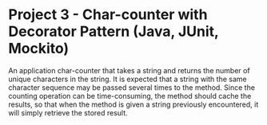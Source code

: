 # Project 3 - Char-counter with Decorator Pattern (Java, JUnit, Mockito)

An application char-counter that takes a string and returns the number of unique characters in the string. It is expected that a string with the same character sequence may be passed several times to the method. Since the counting operation can be time-consuming, the method should cache the results, so that when the method is given a string previously encountered, it will simply retrieve the stored result.
